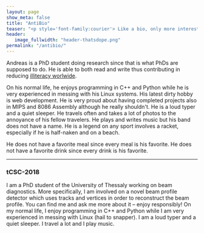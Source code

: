 ```yaml
---
layout: page
show_meta: false
title: "AntiBio"
teaser: "<p style='font-family:courier'> Like a bio, only more interesting and fun.</p>"
header:
   image_fullwidth: "header-thatsdope.png"
permalink: "/antibio/"
---
```


Andreas is a PhD student doing research since that is what PhDs are supposed to do. He is able to both read and write thus contributing in reducing [illiteracy worlwide](https://ourworldindata.org/literacy).

On his normal life, he enjoys programming in C++ and Python while he is very experienced in messing with his Linux systems. His latest dirty hobby is web development. He is very proud about having completed projects also in MIPS and 8086 Assembly although he really shouldn't. He is a loud typer and a quiet sleeper. He travels often and takes a lot of photos to the annoyance of his fellow travelers. He plays and writes music but his band does not have a name. He is a legend on any sport involves a racket, especially if he is half-naken and on a beach. 
<!-- Andreas is passionate about cars and he is considered generally a good driver althougn he has never crashed one yet. -->
He does not have a favorite meal since every meal is his favorite. He does not have a favorite drink since every drink is his favorite.  

---

### tCSC-2018
I am a PhD student of the University of Thessaly working on beam diagnostics. More specifically, I am involved on a novel beam  profile  detector  which  uses  tracks  and  vertices  in order to reconstruct the beam profile. You can find me and ask me more about it – enjoy responsibly! On my normal life, I enjoy programming in C++ and Python while I am  very experienced in messing with  Linux (hail to snapper). I am a loud typer and a quiet sleeper. I travel a lot and I play music. 